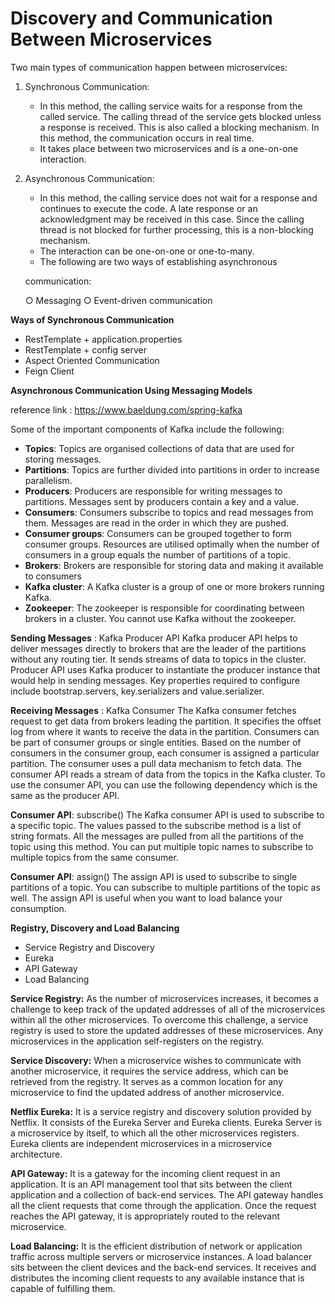 # Discovery and Communication Between Microservices

Two main types of communication happen between microservices:

   1. Synchronous Communication:
  
      - In this method, the calling service waits for a response from the called service. The calling thread of the service gets blocked unless a response is received.         This is also called a blocking mechanism. In this method, the communication occurs in real time.
      - It takes place between two microservices and is a one-on-one interaction.
      
   2. Asynchronous Communication:
   
      - In this method, the calling service does not wait for a response and continues to execute the code. A late response or an acknowledgment may be received in             this case. Since the calling thread is not blocked for further processing, this is a non-blocking mechanism.
      - The interaction can be one-on-one or one-to-many.
      - The following are two ways of establishing asynchronous
      
      communication:
      
         ○ Messaging
         ○ Event-driven communication
   
**Ways of Synchronous Communication**

   - RestTemplate + application.properties
   - RestTemplate + config server
   - Aspect Oriented Communication
   - Feign Client

**Asynchronous Communication Using Messaging Models**

   reference link : https://www.baeldung.com/spring-kafka
   
   Some of the important components of Kafka include the following:
   - **Topics**: Topics are organised collections of data that are used for storing messages.
   - **Partitions**: Topics are further divided into partitions in order to increase parallelism.
   - **Producers**: Producers are responsible for writing messages to partitions. Messages sent by producers contain a key and a value.
   - **Consumers**: Consumers subscribe to topics and read messages from them. Messages are read in the order in which they are pushed.
   - **Consumer groups**: Consumers can be grouped together to form consumer groups. Resources are utilised optimally when the number of consumers in a group equals the number of partitions of a topic.
   - **Brokers**: Brokers are responsible for storing data and making it available to consumers
   - **Kafka cluster**: A Kafka cluster is a group of one or more brokers running Kafka.
   - **Zookeeper**: The zookeeper is responsible for coordinating between brokers in a cluster. You cannot use Kafka without the zookeeper.

   **Sending Messages** : Kafka Producer API
      Kafka producer API helps to deliver messages directly to brokers that are the leader of the partitions without any routing tier. It sends streams of data to topics in the cluster. Producer API uses Kafka producer to instantiate the producer instance that would help in sending messages. Key properties required to configure include bootstrap.servers, key.serializers and value.serializer.
      
   **Receiving Messages** : Kafka Consumer
     The Kafka consumer fetches request to get data from brokers leading the partition. It specifies the offset log from where it wants to receive the data in the partition. Consumers can be part of consumer groups or single entities. Based on the number of consumers in the consumer group, each consumer is assigned a particular partition. The consumer uses a pull data mechanism to fetch data. The consumer API reads a stream of data from the topics in the Kafka cluster. To use the consumer API, you can use the following dependency which is the same as the producer API.
      
   **Consumer API**: subscribe()
     The Kafka consumer API is used to subscribe to a specific topic. The values passed to the subscribe method is a list of string formats. All the messages are pulled from all the partitions of the topic using this method. You can put multiple topic names to subscribe to multiple topics from the same consumer.
      
   **Consumer API**: assign()
     The assign API is used to subscribe to single partitions of a topic. You can subscribe to multiple partitions of the topic as well. The assign API is useful when you want to load balance your consumption.

**Registry, Discovery and Load Balancing**

  - Service Registry and Discovery
  - Eureka
  - API Gateway
  - Load Balancing

  **Service Registry:** As the number of microservices increases, it becomes a challenge to keep track of the updated addresses of all of the microservices within all the other microservices. To overcome this challenge, a service registry is used to store the updated addresses of these microservices. Any microservices in the application self-registers on the registry.

  **Service Discovery:** When a microservice wishes to communicate with another microservice, it requires the service address, which can be retrieved from the registry.
It serves as a common location for any microservice to find the updated address of another microservice.

  **Netflix Eureka:** It is a service registry and discovery solution provided by Netflix. It consists of the Eureka Server and Eureka clients. Eureka Server is a microservice by itself, to which all the other microservices registers. Eureka clients are independent microservices in a microservice architecture.
  
  **API Gateway:** It is a gateway for the incoming client request in an application. It is an API management tool that sits between the client application and a collection of back-end services. The API gateway handles all the client requests that come through the application. Once the request reaches the API gateway, it is appropriately routed to the relevant microservice.
  
  **Load Balancing:** It is the efficient distribution of network or application traffic across multiple servers or microservice instances. A load balancer sits between the client devices and the back-end services. It receives and distributes the incoming client requests to any available instance that is capable of fulfilling them.



